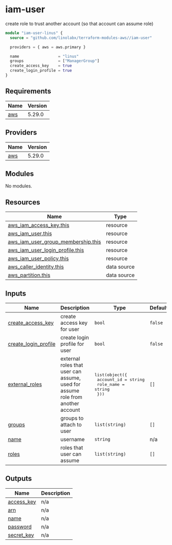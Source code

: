 # iam-user

create role to trust another account (so that account can assume role)

```tf
module "iam-user-linus" {
  source = "github.com/linolabx/terraform-modules-aws//iam-user"

  providers = { aws = aws.primary }

  name                 = "linus"
  groups               = ["ManagerGroup"]
  create_access_key    = true
  create_login_profile = true
}
```

## Requirements

| Name | Version |
|------|---------|
| <a name="requirement_aws"></a> [aws](#requirement\_aws) | 5.29.0 |

## Providers

| Name | Version |
|------|---------|
| <a name="provider_aws"></a> [aws](#provider\_aws) | 5.29.0 |

## Modules

No modules.

## Resources

| Name | Type |
|------|------|
| [aws_iam_access_key.this](https://registry.terraform.io/providers/hashicorp/aws/5.29.0/docs/resources/iam_access_key) | resource |
| [aws_iam_user.this](https://registry.terraform.io/providers/hashicorp/aws/5.29.0/docs/resources/iam_user) | resource |
| [aws_iam_user_group_membership.this](https://registry.terraform.io/providers/hashicorp/aws/5.29.0/docs/resources/iam_user_group_membership) | resource |
| [aws_iam_user_login_profile.this](https://registry.terraform.io/providers/hashicorp/aws/5.29.0/docs/resources/iam_user_login_profile) | resource |
| [aws_iam_user_policy.this](https://registry.terraform.io/providers/hashicorp/aws/5.29.0/docs/resources/iam_user_policy) | resource |
| [aws_caller_identity.this](https://registry.terraform.io/providers/hashicorp/aws/5.29.0/docs/data-sources/caller_identity) | data source |
| [aws_partition.this](https://registry.terraform.io/providers/hashicorp/aws/5.29.0/docs/data-sources/partition) | data source |

## Inputs

| Name | Description | Type | Default | Required |
|------|-------------|------|---------|:--------:|
| <a name="input_create_access_key"></a> [create\_access\_key](#input\_create\_access\_key) | create access key for user | `bool` | `false` | no |
| <a name="input_create_login_profile"></a> [create\_login\_profile](#input\_create\_login\_profile) | create login profile for user | `bool` | `false` | no |
| <a name="input_external_roles"></a> [external\_roles](#input\_external\_roles) | external roles that user can assume, used for assume role from another account | <pre>list(object({<br>    account_id = string<br>    role_name  = string<br>  }))</pre> | `[]` | no |
| <a name="input_groups"></a> [groups](#input\_groups) | groups to attach to user | `list(string)` | `[]` | no |
| <a name="input_name"></a> [name](#input\_name) | username | `string` | n/a | yes |
| <a name="input_roles"></a> [roles](#input\_roles) | roles that user can assume | `list(string)` | `[]` | no |

## Outputs

| Name | Description |
|------|-------------|
| <a name="output_access_key"></a> [access\_key](#output\_access\_key) | n/a |
| <a name="output_arn"></a> [arn](#output\_arn) | n/a |
| <a name="output_name"></a> [name](#output\_name) | n/a |
| <a name="output_password"></a> [password](#output\_password) | n/a |
| <a name="output_secret_key"></a> [secret\_key](#output\_secret\_key) | n/a |
